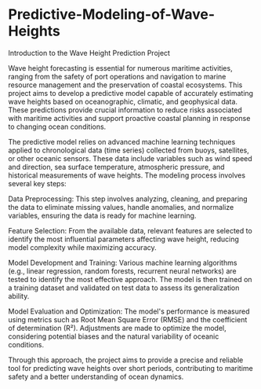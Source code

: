 # Predictive-Modeling-of-Wave-Heights
Introduction to the Wave Height Prediction Project

Wave height forecasting is essential for numerous maritime activities, ranging from the safety of port operations and navigation to marine resource management and the preservation of coastal ecosystems. This project aims to develop a predictive model capable of accurately estimating wave heights based on oceanographic, climatic, and geophysical data. These predictions provide crucial information to reduce risks associated with maritime activities and support proactive coastal planning in response to changing ocean conditions.

The predictive model relies on advanced machine learning techniques applied to chronological data (time series) collected from buoys, satellites, or other oceanic sensors. These data include variables such as wind speed and direction, sea surface temperature, atmospheric pressure, and historical measurements of wave heights. The modeling process involves several key steps:

Data Preprocessing: This step involves analyzing, cleaning, and preparing the data to eliminate missing values, handle anomalies, and normalize variables, ensuring the data is ready for machine learning.

Feature Selection: From the available data, relevant features are selected to identify the most influential parameters affecting wave height, reducing model complexity while maximizing accuracy.

Model Development and Training: Various machine learning algorithms (e.g., linear regression, random forests, recurrent neural networks) are tested to identify the most effective approach. The model is then trained on a training dataset and validated on test data to assess its generalization ability.

Model Evaluation and Optimization: The model's performance is measured using metrics such as Root Mean Square Error (RMSE) and the coefficient of determination (R²). Adjustments are made to optimize the model, considering potential biases and the natural variability of oceanic conditions.

Through this approach, the project aims to provide a precise and reliable tool for predicting wave heights over short periods, contributing to maritime safety and a better understanding of ocean dynamics.

